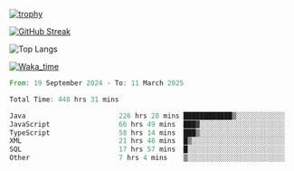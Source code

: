 <!--
**ren-joey/ren-joey** is a ✨ _special_ ✨ repository because its `README.md` (this file) appears on your GitHub profile.

Here are some ideas to get you started:

- 🔭 I’m currently working on ...
- 🌱 I’m currently learning ...
- 👯 I’m looking to collaborate on ...
- 🤔 I’m looking for help with ...
- 💬 Ask me about ...
- 📫 How to reach me: ...
- 😄 Pronouns: ...
- ⚡ Fun fact: ...
-->

[![trophy](https://github-profile-trophy.vercel.app/?username=ren-joey&theme=darkhub&column=5)](https://github.com/ren-joey)

[![GitHub Streak](https://streak-stats.demolab.com/?user=ren-joey&theme=dark)](https://github.com/ren-joey)

![Top Langs](https://github-readme-stats.vercel.app/api/top-langs?username=ren-joey&show_icons=true&layout=compact&locale=en&hide=html,CSS,scss,Pug,Twig&theme=dark)

[![Waka_time](https://github-readme-stats.vercel.app/api/wakatime?username=joeyren&theme=dark)](https://github.com/ren-joey)

<!--START_SECTION:waka-->

```rust
From: 19 September 2024 - To: 11 March 2025

Total Time: 448 hrs 31 mins

Java                       226 hrs 28 mins ████████████▒░░░░░░░░░░░░   49.71 %
JavaScript                 66 hrs 49 mins  ███▓░░░░░░░░░░░░░░░░░░░░░   14.67 %
TypeScript                 58 hrs 14 mins  ███▒░░░░░░░░░░░░░░░░░░░░░   12.78 %
XML                        21 hrs 48 mins  █▒░░░░░░░░░░░░░░░░░░░░░░░   04.79 %
SQL                        17 hrs 57 mins  █░░░░░░░░░░░░░░░░░░░░░░░░   03.94 %
Other                      7 hrs 4 mins    ▒░░░░░░░░░░░░░░░░░░░░░░░░   01.55 %
```

<!--END_SECTION:waka-->
